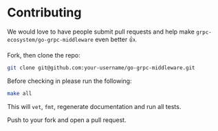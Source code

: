 # Contributing

We would love to have people submit pull requests and help make `grpc-ecosystem/go-grpc-middleware` even better 👍.

Fork, then clone the repo:

```bash
git clone git@github.com:your-username/go-grpc-middleware.git
```    

Before checking in please run the following:

```bash
make all
```

This will `vet`, `fmt`, regenerate documentation and run all tests.


Push to your fork and open a pull request.